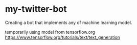 # my-twitter-bot
Creating a bot that implements any of machine learning model.

temporarily using model from tensorflow.org
https://www.tensorflow.org/tutorials/text/text_generation
